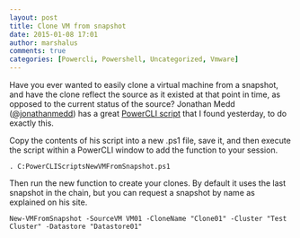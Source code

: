 ```yaml
---
layout: post
title: Clone VM from snapshot
date: 2015-01-08 17:01
author: marshalus
comments: true
categories: [Powercli, Powershell, Uncategorized, Vmware]
---
```



Have you ever wanted to easily clone a virtual machine from a snapshot, and have the clone reflect the source as it existed at that point in time, as opposed to the current status of the source? Jonathan Medd ([@jonathanmedd](https://twitter.com/jonathanmedd/)) has a great [PowerCLI script](http://www.jonathanmedd.net/2013/07/clone-a-vm-from-a-snapshot-using-powercli.html) that I found yesterday, to do exactly this.

Copy the contents of his script into a new .ps1 file, save it, and then execute the script within a PowerCLI window to add the function to your session.

    . C:PowerCLIScriptsNewVMFromSnapshot.ps1

Then run the new function to create your clones. By default it uses the last snapshot in the chain, but you can request a snapshot by name as explained on his site.

    New-VMFromSnapshot -SourceVM VM01 -CloneName "Clone01" -Cluster "Test Cluster" -Datastore "Datastore01"